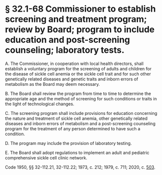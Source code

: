 # § 32.1-68 Commissioner to establish screening and treatment program; review by Board; program to include education and post-screening counseling; laboratory tests.

<p>A. The Commissioner, in cooperation with local health directors, shall establish a voluntary program for the screening of adults and children for the disease of sickle cell anemia or the sickle cell trait and for such other genetically related diseases and genetic traits and inborn errors of metabolism as the Board may deem necessary.</p><p>B. The Board shall review the program from time to time to determine the appropriate age and the method of screening for such conditions or traits in the light of technological changes.</p><p>C. The screening program shall include provisions for education concerning the nature and treatment of sickle cell anemia, other genetically related diseases and inborn errors of metabolism and a post-screening counseling program for the treatment of any person determined to have such a condition.</p><p>D. The program may include the provision of laboratory testing.</p><p>E. The Board shall adopt regulations to implement an adult and pediatric comprehensive sickle cell clinic network.</p><p>Code 1950, §§ 32-112.21, 32-112.22; 1973, c. 212; 1979, c. 711; 2020, c. <a href='http://lis.virginia.gov/cgi-bin/legp604.exe?201+ful+CHAP0503'>503</a>.</p>
